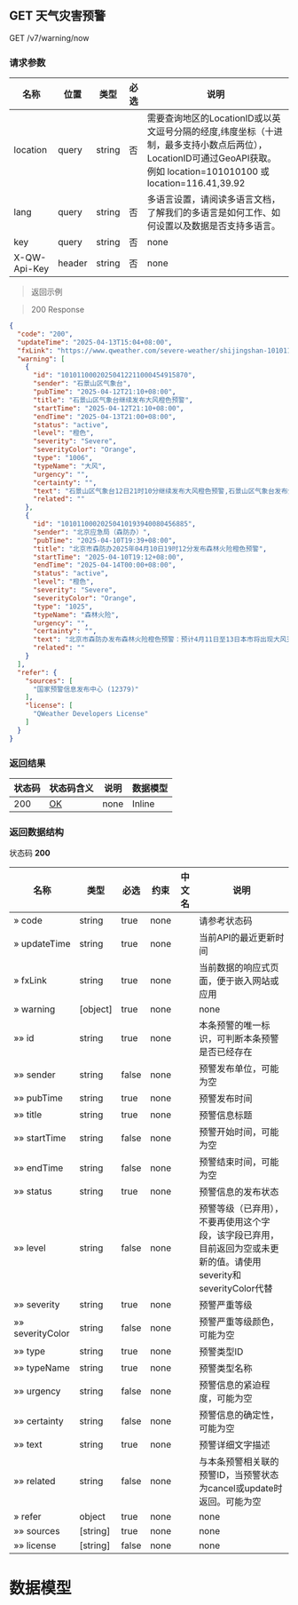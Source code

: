 ## GET 天气灾害预警

GET /v7/warning/now

### 请求参数

|名称|位置|类型|必选|说明|
|---|---|---|---|---|
|location|query|string| 否 |需要查询地区的LocationID或以英文逗号分隔的经度,纬度坐标（十进制，最多支持小数点后两位），LocationID可通过GeoAPI获取。例如 location=101010100 或 location=116.41,39.92|
|lang|query|string| 否 |多语言设置，请阅读多语言文档，了解我们的多语言是如何工作、如何设置以及数据是否支持多语言。|
|key|query|string| 否 |none|
|X-QW-Api-Key|header|string| 否 |none|

> 返回示例

> 200 Response

```json
{
  "code": "200",
  "updateTime": "2025-04-13T15:04+08:00",
  "fxLink": "https://www.qweather.com/severe-weather/shijingshan-101011000.html",
  "warning": [
    {
      "id": "10101100020250412211000454915870",
      "sender": "石景山区气象台",
      "pubTime": "2025-04-12T21:10+08:00",
      "title": "石景山区气象台继续发布大风橙色预警",
      "startTime": "2025-04-12T21:10+08:00",
      "endTime": "2025-04-13T21:00+08:00",
      "status": "active",
      "level": "橙色",
      "severity": "Severe",
      "severityColor": "Orange",
      "type": "1006",
      "typeName": "大风",
      "urgency": "",
      "certainty": "",
      "text": "石景山区气象台12日21时10分继续发布大风橙色预警,石景山区气象台发布分区域大风橙色预警信号，我区大风持续，预计当前至13日20时石景山区五里坨街道、苹果园街道、金顶街街道、广宁街道，古城街道（首钢园区域）将出现9～11级阵风。其他区域阵风8～9级，降级发布大风黄色预警信号。我区仍然处于大风较强时段，严禁一切室外用火行为，大风橙色预警区域非必要不出行，大风黄色预警区域老、弱、病、幼减少户外活动，请继续做好防范。",
      "related": ""
    },
    {
      "id": "10101100020250410193940080456885",
      "sender": "北京应急局（森防办）",
      "pubTime": "2025-04-10T19:39+08:00",
      "title": "北京市森防办2025年04月10日19时12分发布森林火险橙色预警",
      "startTime": "2025-04-10T19:12+08:00",
      "endTime": "2025-04-14T00:00+08:00",
      "status": "active",
      "level": "橙色",
      "severity": "Severe",
      "severityColor": "Orange",
      "type": "1025",
      "typeName": "森林火险",
      "urgency": "",
      "certainty": "",
      "text": "北京市森防办发布森林火险橙色预警：预计4月11日至13日本市将出现大风天气，气象条件不利，林区植被干燥，森林火险等级高，森林防火形势严峻。严禁携带火种进山入林，严禁野外用火。一旦发现森林火情，请及时拨打12119或119报警。",
      "related": ""
    }
  ],
  "refer": {
    "sources": [
      "国家预警信息发布中心 (12379)"
    ],
    "license": [
      "QWeather Developers License"
    ]
  }
}
```

### 返回结果

|状态码|状态码含义|说明|数据模型|
|---|---|---|---|
|200|[OK](https://tools.ietf.org/html/rfc7231#section-6.3.1)|none|Inline|

### 返回数据结构

状态码 **200**

|名称|类型|必选|约束|中文名|说明|
|---|---|---|---|---|---|
|» code|string|true|none||请参考状态码|
|» updateTime|string|true|none||当前API的最近更新时间|
|» fxLink|string|true|none||当前数据的响应式页面，便于嵌入网站或应用|
|» warning|[object]|true|none||none|
|»» id|string|true|none||本条预警的唯一标识，可判断本条预警是否已经存在|
|»» sender|string|false|none||预警发布单位，可能为空|
|»» pubTime|string|true|none||预警发布时间|
|»» title|string|true|none||预警信息标题|
|»» startTime|string|false|none||预警开始时间，可能为空|
|»» endTime|string|false|none||预警结束时间，可能为空|
|»» status|string|true|none||预警信息的发布状态|
|»» level|string|false|none||预警等级（已弃用），不要再使用这个字段，该字段已弃用，目前返回为空或未更新的值。请使用severity和severityColor代替|
|»» severity|string|true|none||预警严重等级|
|»» severityColor|string|false|none||预警严重等级颜色，可能为空|
|»» type|string|true|none||预警类型ID|
|»» typeName|string|true|none||预警类型名称|
|»» urgency|string|false|none||预警信息的紧迫程度，可能为空|
|»» certainty|string|false|none||预警信息的确定性，可能为空|
|»» text|string|true|none||预警详细文字描述|
|»» related|string|false|none||与本条预警相关联的预警ID，当预警状态为cancel或update时返回。可能为空|
|» refer|object|true|none||none|
|»» sources|[string]|true|none||none|
|»» license|[string]|false|none||none|

# 数据模型

